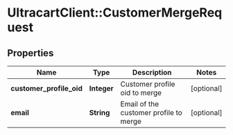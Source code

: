 # UltracartClient::CustomerMergeRequest

## Properties
Name | Type | Description | Notes
------------ | ------------- | ------------- | -------------
**customer_profile_oid** | **Integer** | Customer profile oid to merge | [optional] 
**email** | **String** | Email of the customer profile to merge | [optional] 


